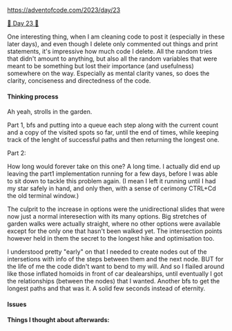 
https://adventofcode.com/2023/day/23

[🌟 Day 23 🌟](https://adventofcode.com/2023/day/23)


One interesting thing, when I am cleaning code to post it (especially in these later days), and even though I delete only commented out things and print statements, it's impressive how much code I delete. All the random tries that didn't amount to anything, but also all the random variables that were meant to be something but lost their importance (and usefulness) somewhere on the way. Especially as mental clarity vanes, so does the clarity, conciseness and directedness of the code.


#### Thinking process

Ah yeah, strolls in the garden.

Part 1, bfs and putting into a queue each step along with the current count and a copy of the visited spots so far, until the end of times, while keeping track of the lenght of successful paths and then returning the longest one.


Part 2:

How long would forever take on this one? A long time. I actually did end up leaving the part1 implementation running for a few days, before I was able to sit down to tackle this problem again. (I mean I left it running until I had my star safely in hand, and only then, with a sense of cerimony CTRL+Cd the old terminal window.)


The culprit to the increase in options were the unidirectional slides that were now just a normal interesection with its many options. 
Big stretches of garden walks were actually straight, where no other options were available except for the only one that hasn't been walked yet. The intersection points however held in them the secret to the longest hike and optimisation too. 

I understood pretty "early" on that I needed to create nodes out of the intersetions with info of the steps between them and the next node. BUT for the life of me the code didn't want to bend to my will. And so I flailed around like those inflated homoids in front of car dealearships, until eventually I got the relationships (between the nodes) that I wanted. Another bfs to get the longest paths and that was it. A solid few seconds instead of eternity.





#### Issues



#### Things I thought about afterwards:
